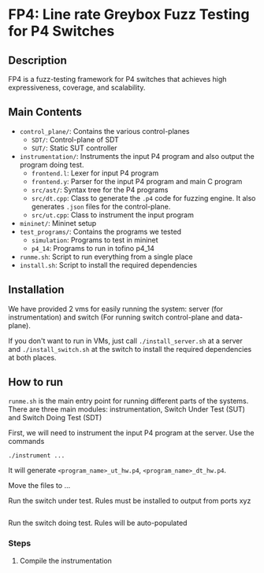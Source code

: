 # FP4: Line rate Greybox Fuzz Testing for P4 Switches

## Description

FP4 is a fuzz-testing framework for P4 switches that achieves high expressiveness, coverage, and scalability.

## Main Contents

- `control_plane/`: Contains the various control-planes
    - `SDT/`: Control-plane of SDT
    - `SUT/`: Static SUT controller
- `instrumentation/`: Instruments the input P4 program and also output the program doing test.
    - `frontend.l`: Lexer for input P4 program
    - `frontend.y`: Parser for the input P4 program and main C program
    - `src/ast/`: Syntax tree for the P4 programs
    - `src/dt.cpp`: Class to generate the `.p4` code for fuzzing engine. It also generates `.json` files for the control-plane.
    - `src/ut.cpp`: Class to instrument the input program
- `mininet/`: Mininet setup
- `test_programs/`: Contains the programs we tested
    - `simulation`: Programs to test in mininet
    - `p4_14`: Programs to run in tofino p4_14
- `runme.sh`: Script to run everything from a single place
- `install.sh`: Script to install the required dependencies


## Installation
We have provided 2 vms for easily running the system: server (for instrumentation) and switch (For running switch control-plane and data-plane).

If you don't want to run in VMs, just call `./install_server.sh` at a server and `./install_switch.sh` at the switch to install the required dependencies at both places.


## How to run

`runme.sh` is the main entry point for running different parts of the systems.
There are three main modules: instrumentation, Switch Under Test (SUT) and Switch Doing Test (SDT)

First, we will need to instrument the input P4 program at the server. 
Use the commands 
```
./instrument ...
```  
It will generate `<program_name>_ut_hw.p4`, `<program_name>_dt_hw.p4`.

Move the files to ...

Run the switch under test. Rules must be installed to output from ports xyz
```
```

Run the switch doing test. Rules will be auto-populated

### Steps
1. Compile the instrumentation 